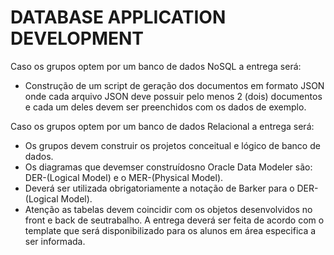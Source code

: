 # DATABASE APPLICATION DEVELOPMENT
Caso os grupos optem por um banco de dados NoSQL a entrega será:
 - Construção de um script de geração dos documentos em formato JSON onde cada arquivo JSON deve possuir pelo menos 2 (dois) documentos e cada um deles devem ser preenchidos com os dados de exemplo.

 Caso os grupos optem por um banco de dados Relacional a entrega será:
 - Os grupos devem construir os projetos conceitual e lógico de banco de dados.
  - Os diagramas que devemser construídosno Oracle Data Modeler são: DER-(Logical Model) e o MER-(Physical Model).
   - Deverá ser utilizada obrigatoriamente a notação de Barker para o DER-(Logical Model).
   - Atenção as tabelas devem coincidir com os objetos desenvolvidos no front e back de seutrabalho. A entrega deverá ser feita de acordo com o template que será disponibilizado para os alunos em área especifica a ser informada.